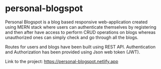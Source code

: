 # personal-blogspot
Personal Blogspot is a blog based responsive web-application created using MERN stack where users can authenticate themselves by registering and then after have access to perform CRUD operations on blogs whereas unauthorized ones can simply check and go through all the blogs.

Routes for users and blogs have been built using REST API. Authentication and Authorization has been provided using Json web token (JWT).

Link to the project: https://personal-blogspot.netlify.app
